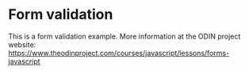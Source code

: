 # Form validation

This is a form validation example. More information at the ODIN project website:
https://www.theodinproject.com/courses/javascript/lessons/forms-javascript